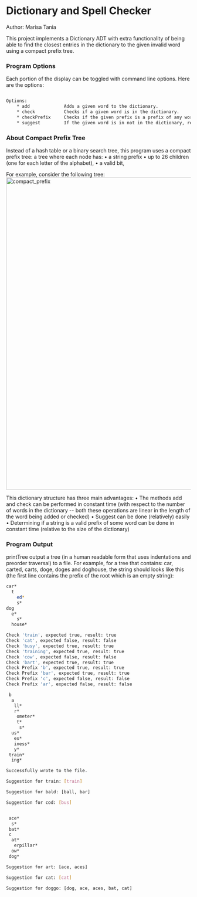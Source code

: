 # Dictionary and Spell Checker

Author: Marisa Tania 

This project implements a Dictionary ADT with extra functionality of being able to find the closest entries 
in the dictionary to the given invalid word using a compact prefix tree. 


### Program Options
Each portion of the display can be toggled with command line options. Here are the options:
```bash

Options:
    * add             Adds a given word to the dictionary.
    * check           Checks if a given word is in the dictionary.
    * checkPrefix     Checks if the given prefix is a prefix of any word in the dictionary.
    * suggest         If the given word is in not in the dictionary, returns an array of the closest entries in the dictionary.
```

### About Compact Prefix Tree
Instead of a hash table or a binary search tree, this program uses a compact prefix tree: a tree where each node has:
• a string prefix
• up to 26 children (one for each letter of the alphabet),
• a valid bit,

For example, consider the following tree:
<img width="852" alt="compact_prefix" src="https://user-images.githubusercontent.com/60201466/119573015-8032e680-bd68-11eb-90d8-db9a93e4efc2.png">

This dictionary structure has three main advantages:
• The methods add and check can be performed in constant time (with respect to the number of words in the dictionary -- both these operations are linear in the length of the word being added or checked)
• Suggest can be done (relatively) easily
• Determining if a string is a valid prefix of some word can be done in constant time (relative to the size of the dictionary)

### Program Output
printTree output a tree (in a human readable form that uses indentations and preorder traversal) to a file. For example, for a tree that contains: car, carted, carts, doge, doges and doghouse, the string should looks like this (the first line contains the prefix of the root which is an empty string):

```bash
car* 
  t
    ed*
    s* 
dog
  e* 
    s*
  house*

```

```bash
Check 'train', expected true, result: true
Check 'cat', expected false, result: false
Check 'busy', expected true, result: true
Check 'training', expected true, result: true
Check 'cow', expected false, result: false
Check 'bart', expected true, result: true
Check Prefix 'b', expected true, result: true
Check Prefix 'bar', expected true, result: true
Check Prefix 'c', expected false, result: false
Check Prefix 'ar', expected false, result: false

 b
  a
   ll*
   r*
    ometer*
    t*
     s*
  us*
   es*
   iness*
   y*
 train*
  ing*

Successfully wrote to the file.

Suggestion for train: [train]

Suggestion for bald: [ball, bar]

Suggestion for cod: [bus]


 ace*
  s*
 bat*
 c
  at*
   erpillar*
  ow*
 dog*

Suggestion for art: [ace, aces]

Suggestion for cat: [cat]

Suggestion for doggo: [dog, ace, aces, bat, cat]

```

